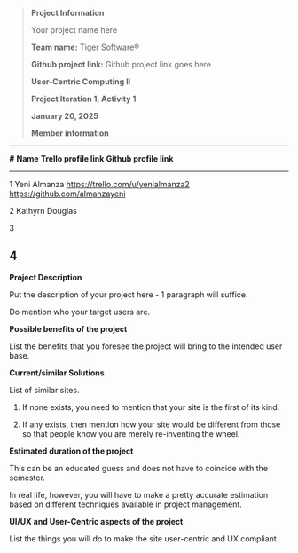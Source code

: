 > **Project Information**
>
> Your project name here
>
> **Team name:** Tiger Software®
>
> **Github project link:** Github project link goes here
>
> **User-Centric Computing II**
>
> **Project Iteration 1, Activity 1**
>
> **January 20, 2025**
>
> **Member information**

  ----------------------------------------------------------------------------
  **\#**   **Name**                  **Trello profile link** **Github profile
                                                             link**
  -------- ------------------------- ----------------------- -----------------
  1         Yeni Almanza              https://trello.com/u/yenialmanza2  https://github.com/almanzayeni                                 

  2         Kathyrn Douglas                                                 

  3                                                          

  4                                                          
  ----------------------------------------------------------------------------

**Project Description**

Put the description of your project here - 1 paragraph will suffice.

Do mention who your target users are.

**Possible benefits of the project**

List the benefits that you foresee the project will bring to the
intended user base.

**Current/similar Solutions**

List of similar sites.

1.  If none exists, you need to mention that your site is the first of
    its kind.

2.  If any exists, then mention how your site would be different from
    those so that people know you are merely re-inventing the wheel.

**Estimated duration of the project**

This can be an educated guess and does not have to coincide with the
semester.

In real life, however, you will have to make a pretty accurate
estimation based on different techniques available in project
management.

**UI/UX and User-Centric aspects of the project**

List the things you will do to make the site user-centric and UX
compliant.
